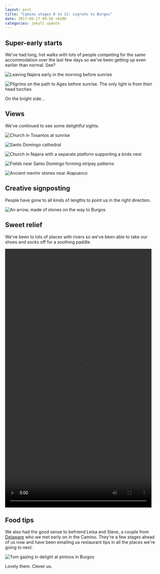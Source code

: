 ```yaml
---
layout: post
title: "Camino stages 8 to 12: Logroño to Burgos"
date: 2017-09-17 09:50 +0100
categories: jekyll update
---
```


## Super-early starts

We've had long, hot walks with lots of people competing for the same accommodation over the last few days so we've been getting up even earlier than normal. See?

![Leaving Najera early in the morning before sunrise](https://github.com/tombye/trexit/raw/gh-pages/assets/images/leaving-najera-early-in-the-morning.jpg)

![Pilgrims on the path to Ages before sunrise. The only light is from their head torches](https://github.com/tombye/trexit/raw/gh-pages/assets/images/early-morning-pilgrims-guided-by-torchlight.jpg)

On the bright side...

## Views

We've continued to see some delightful sights. 

![Church in Tosantos at sunrise](https://github.com/tombye/trexit/raw/gh-pages/assets/images/church-in-tosantos.jpg)

![Santo Domingo cathedral](https://github.com/tombye/trexit/raw/gh-pages/assets/images/santo-domingo-cathedral.jpg)

![Church in Najera with a separate platform supporting a birds nest](https://github.com/tombye/trexit/raw/gh-pages/assets/images/church-in-najera-with-birds-nest.jpg)

![Fields near Santo Domingo forming stripey patterns](https://github.com/tombye/trexit/raw/gh-pages/assets/images/stripey-fields-on-the-path-to-santo-domingo.jpg)

![Ancient menhir stones near Atapuerco](https://github.com/tombye/trexit/raw/gh-pages/assets/images/ancient-stones-near-atapuerca.jpg)

## Creative signposting

People have gone to all kinds of lengths to point us in the right direction. 

![An arrow, made of stones on the way to Burgos](https://github.com/tombye/trexit/raw/gh-pages/assets/images/arrow-made-of-stones-on-the-path-to-burgos.jpg)

## Sweet relief

We've been to lots of places with rivers so we've been able to take our shoes and socks off for a soothing paddle. 

<video src="https://github.com/tombye/trexit/raw/gh-pages/assets/images/river-najerilla-and-rozs-feet.mp4" controls height="848" width="480" preload="metadata"><a href="https://github.com/tombye/trexit/raw/gh-pages/assets/images/river-najerilla-and-rozs-feet.mp4">Download this video of the river Najerilla with Rod's feet.</a></video>

## Food tips

We also had the good sense to befriend Leisa and Steve, a couple from [Delaware](https://youtu.be/TK_FiRm6ZK8) who we met early on in the Camino. They're a few stages ahead of us now and have been emailing us restaurant tips in all the places we're going to next.

![Tom gazing in delight at pintxos in Burgos](https://github.com/tombye/trexit/raw/gh-pages/assets/images/tom-staring-at-pintxos-in-burgos.jpg)

Lovely them. Clever us.
